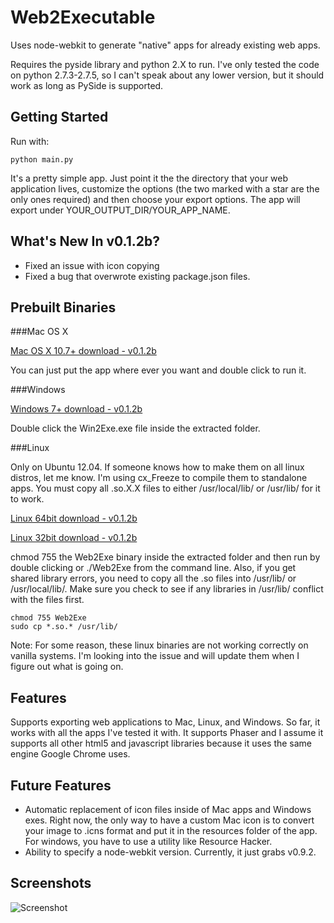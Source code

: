 Web2Executable
==============

Uses node-webkit to generate "native" apps for already existing web apps.

Requires the pyside library and python 2.X to run. I've only tested the code on python 2.7.3-2.7.5, so I can't speak about any lower version, but it should work as long as PySide is supported.


Getting Started
---------------

Run with:

```
python main.py
```

It's a pretty simple app. Just point it the the directory that your web application lives, customize the options (the two marked with a star are the only ones required) and then choose your export options. The app will export under YOUR_OUTPUT_DIR/YOUR_APP_NAME. 

What's New In v0.1.2b?
----------------------

- Fixed an issue with icon copying
- Fixed a bug that overwrote existing package.json files.

Prebuilt Binaries
-----------------

###Mac OS X

[Mac OS X 10.7+ download - v0.1.2b](http://www.mediafire.com/download/uz9aaod7ttvdhyr/Web2ExeMac-v0.1.2b.zip)


You can just put the app where ever you want and double click to run it.

###Windows

[Windows 7+ download - v0.1.2b](http://www.mediafire.com/download/zdnm8y6183215zd/Web2ExeWin-v0.1.2b.zip)


Double click the Win2Exe.exe file inside the extracted folder.

###Linux

Only on Ubuntu 12.04. If someone knows how to make them on all linux distros, let me know. I'm using cx_Freeze to compile them to standalone apps. You must copy all .so.X.X files to either /usr/local/lib/ or /usr/lib/ for it to work.

[Linux 64bit download - v0.1.2b](http://www.mediafire.com/download/5rm1d68zeyckbde/Web2ExeLinux64-v0.1.2b.zip)

[Linux 32bit download - v0.1.2b](http://www.mediafire.com/download/2rga5pzznnksw0v/Web2ExeLinux32-v0.1.2b.zip)


chmod 755 the Web2Exe binary inside the extracted folder and then run by double clicking or ./Web2Exe from the command line. Also, if you get shared library errors, you need to copy all the .so files into /usr/lib/ or /usr/local/lib/. Make sure you check to see if any libraries in /usr/lib/ conflict with the files first.

```
chmod 755 Web2Exe
sudo cp *.so.* /usr/lib/
```

Note: For some reason, these linux binaries are not working correctly on vanilla systems. I'm looking into the issue and will update them when I figure out what is going on.


Features
--------

Supports exporting web applications to Mac, Linux, and Windows. So far, it works with all the apps I've tested it with. It supports Phaser and I assume it supports all other html5 and javascript libraries because it uses the same engine Google Chrome uses.

Future Features
---------------

- Automatic replacement of icon files inside of Mac apps and Windows exes. Right now, the only way to have a custom Mac icon is to convert your image to .icns format and put it in the resources folder of the app. For windows, you have to use a utility like Resource Hacker.
- Ability to specify a node-webkit version. Currently, it just grabs v0.9.2.

Screenshots
-----------

![Screenshot](http://i.imgur.com/V1609ea.png) 


